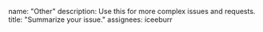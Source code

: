 name: "Other"
description: Use this for more complex issues and requests.
title: "Summarize your issue."
assignees: iceeburr